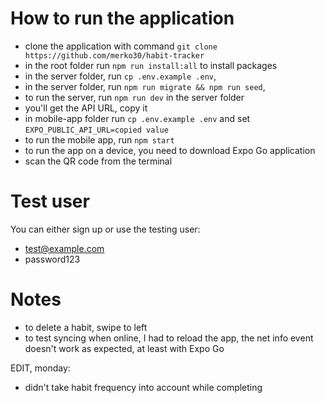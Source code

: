 # How to run the application

- clone the application with command `git clone https://github.com/merko30/habit-tracker`
- in the root folder run `npm run install:all` to install packages
- in the server folder, run `cp .env.example .env`,
- in the server folder, run `npm run migrate && npm run seed`,
- to run the server, run `npm run dev` in the server folder
- you'll get the API URL, copy it
- in mobile-app folder run `cp .env.example .env` and set `EXPO_PUBLIC_API_URL=copied value`
- to run the mobile app, run `npm start`
- to run the app on a device, you need to download Expo Go application
- scan the QR code from the terminal

# Test user

You can either sign up or use the testing user:

- test@example.com
- password123

# Notes

- to delete a habit, swipe to left
- to test syncing when online, I had to reload the app, the net info event doesn't work as expected, at least with Expo Go

EDIT, monday:
- didn't take habit frequency into account while completing
